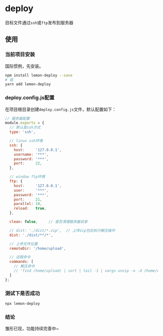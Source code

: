 # deploy
目标文件通过`ssh`或`ftp`发布到服务器

## 使用

### 当前项目安装

国际惯例，先安装。

```bash
npm install lemon-deploy --save
# 或
yarn add lemon-deploy
```

### deploy.config.js配置

在项目根目录创建`deploy.config.js`文件，默认配置如下：

```js
// 服务器配置
module.exports = {
  // 默认是ssh方式
  type: 'ssh',

  // linux ssh环境
  ssh: {
    host:     '127.0.0.1',
    username: '***',
    password: '***',
    port:     22,
  },

  // window ftp环境
  ftp: {
    host:     '127.0.0.1',
    user:     '***',
    password: '***',
    port:     21,
    parallel: 10,
    reload:   true,
  },

  clean: false,     // 是否清理服务器目录

  // dist: './dist/*.zip',  // 上传zip包后执行解压操作
  dist: './dist/**/*',

  // 上传文件位置
  remoteDir: '/home/upload',

  // 远程命令
  commands: [
    // 解压命令
    // 'find /home/upload/ | sort | tail -1 | xargs unzip -o -d /home/www/dist/'
  ]
};
```

### 测试下是否成功

```bash
npx lemon-deploy
```

### 结论

雏形已现，功能持续完善中~
